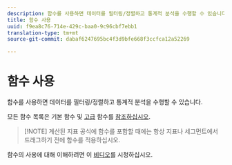 ```yaml
---
description: 함수를 사용하면 데이터를 필터링/정렬하고 통계적 분석을 수행할 수 있습니다.
title: 함수 사용
uuid: f9ea8c76-714e-429c-baa0-9c96cbf7ebb1
translation-type: tm+mt
source-git-commit: dabaf6247695bc4f3d9bfe668f3ccfca12a52269

---
```



# 함수 사용

함수를 사용하면 데이터를 필터링/정렬하고 통계적 분석을 수행할 수 있습니다.

모든 함수 목록은 기본 함수 및 [고급](/help/components/c-calcmetrics/cm-reference/cm-functions.md) 함수를 [참조하십시오](/help/components/c-calcmetrics/cm-reference/cm-adv-functions.md).

>[!NOTE] 계산된 지표 공식에 함수를 포함할 때에는 항상 지표나 세그먼트에서 드래그하기 전에 함수를 적용하십시오.

함수의 사용에 대해 이해하려면 이 [비디오](https://youtu.be/SSyWvomnewI)를 시청하십시오.
